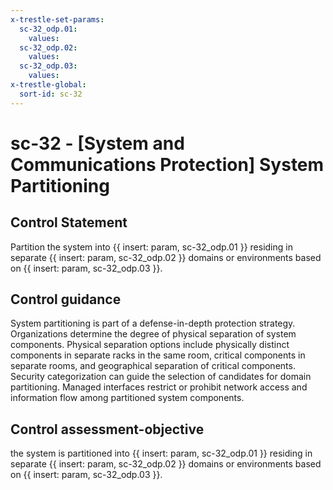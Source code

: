 ```yaml
---
x-trestle-set-params:
  sc-32_odp.01:
    values:
  sc-32_odp.02:
    values:
  sc-32_odp.03:
    values:
x-trestle-global:
  sort-id: sc-32
---
```


# sc-32 - \[System and Communications Protection\] System Partitioning

## Control Statement

Partition the system into {{ insert: param, sc-32_odp.01 }} residing in separate {{ insert: param, sc-32_odp.02 }} domains or environments based on {{ insert: param, sc-32_odp.03 }}.

## Control guidance

System partitioning is part of a defense-in-depth protection strategy. Organizations determine the degree of physical separation of system components. Physical separation options include physically distinct components in separate racks in the same room, critical components in separate rooms, and geographical separation of critical components. Security categorization can guide the selection of candidates for domain partitioning. Managed interfaces restrict or prohibit network access and information flow among partitioned system components.

## Control assessment-objective

the system is partitioned into {{ insert: param, sc-32_odp.01 }} residing in separate {{ insert: param, sc-32_odp.02 }} domains or environments based on {{ insert: param, sc-32_odp.03 }}.
